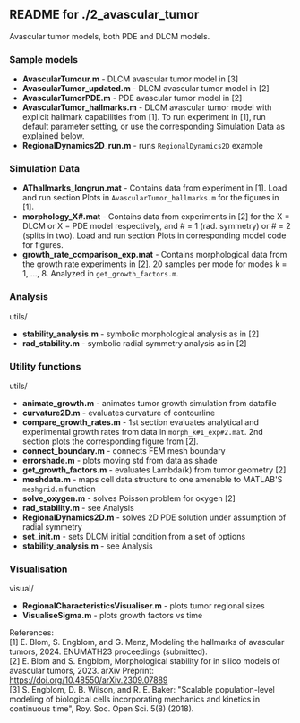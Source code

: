 ## README for ./2_avascular_tumor
Avascular tumor models, both PDE and DLCM models.

### Sample models
* **AvascularTumour.m** - DLCM avascular tumor model in [3]
* **AvascularTumor_updated.m** - DLCM avascular tumor model in [2]
* **AvascularTumorPDE.m** - PDE avascular tumor model in [2]
* **AvascularTumor_hallmarks.m** - DLCM avascular tumor model with explicit 
    hallmark capabilities from [1]. To run experiment in [1], run default 
    parameter setting, or use the corresponding Simulation Data as 
    explained below.
* **RegionalDynamics2D_run.m** - runs `RegionalDynamics2D` example

### Simulation Data
* **AThallmarks_longrun.mat** - Contains data from experiment in [1].
    Load and run section Plots in `AvascularTumor_hallmarks.m` for the
    figures in [1].
* **morphology_X#.mat** - Contains data from experiments in [2] for the
    X = DLCM or X = PDE model respectively, and # = 1 (rad. symmetry) 
    or # = 2 (splits in two). Load and run section Plots in corresponding 
    model code for figures.
* **growth_rate_comparison_exp.mat** - Contains morphological data from the
    growth rate experiments in [2]. 20 samples per mode for modes 
    k = 1, ..., 8. Analyzed in `get_growth_factors.m`.

### Analysis
utils/
* **stability_analysis.m** - symbolic morphological analysis as in [2]
* **rad_stability.m** - symbolic radial symmetry analysis as in [2]

### Utility functions
utils/
* **animate_growth.m** - animates tumor growth simulation from datafile
* **curvature2D.m** - evaluates curvature of contourline
* **compare_growth_rates.m** - 1st section evaluates analytical and 
    experimental growth rates from data in `morph_k#1_exp#2.mat`.
    2nd section plots the corresponding figure from [2].
* **connect_boundary.m** - connects FEM mesh boundary
* **errorshade.m** - plots moving std from data as shade
* **get_growth_factors.m** - evaluates Lambda(k) from tumor geometry [2]
* **meshdata.m** - maps cell data structure to one amenable to MATLAB'S
    `meshgrid.m` function
* **solve_oxygen.m** - solves Poisson problem for oxygen [2]
* **rad_stability.m** - see Analysis
* **RegionalDynamics2D.m** - solves 2D PDE solution under assumption of
    radial symmetry
* **set_init.m** - sets DLCM initial condition from a set of options
* **stability_analysis.m** - see Analysis

### Visualisation
visual/
* **RegionalCharacteristicsVisualiser.m** - plots tumor regional sizes
* **VisualiseSigma.m** - plots growth factors vs time

References: \
  [1] E. Blom, S. Engblom, and G. Menz, Modeling the hallmarks of avascular
      tumors, 2024. ENUMATH23 proceedings (submitted). \
  [2] E. Blom and S. Engblom, Morphological stability for in silico models
      of avascular tumors, 2023. arXiv Preprint:
      https://doi.org/10.48550/arXiv.2309.07889 \
  [3]  S. Engblom, D. B. Wilson, and R. E. Baker: "Scalable
  population-level modeling of biological cells incorporating
  mechanics and kinetics in continuous time", Roy. Soc. Open
  Sci. 5(8) (2018).